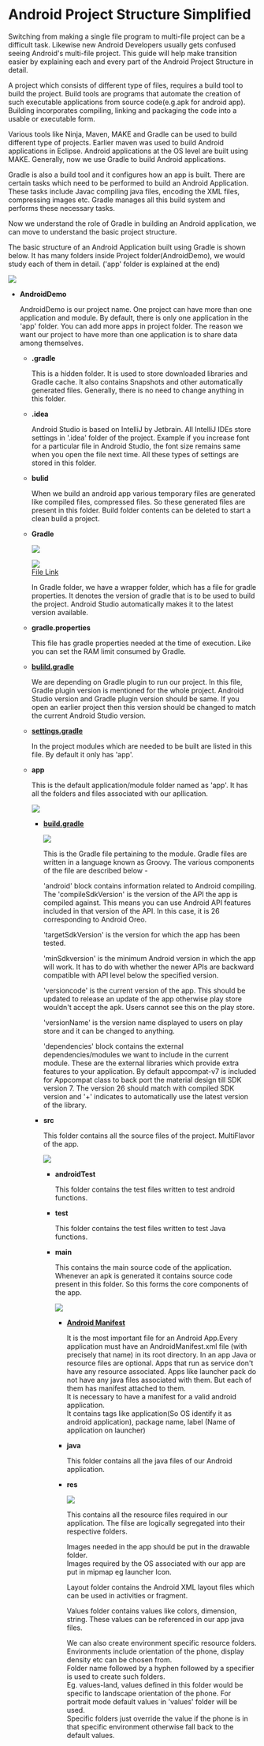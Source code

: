 # Android Project Structure Simplified

Switching from making a single file program to multi-file project can be a difficult task. Likewise new Android Developers usually gets confused seeing Android's multi-file project. This guide will help make transition easier by explaining each and every part of the Android Project Structure in detail.

A project which consists of different type of files, requires a build tool to build the project. Build tools are programs that automate the creation of such executable applications from source code\(e.g.apk for android app\). Building incorporates compiling, linking and packaging the code into a usable or executable form.

Various tools like Ninja, Maven, MAKE and Gradle can be used to build different type of projects. Earlier maven was used to build Android applications in Eclipse. Android applications at the OS level are built using MAKE. Generally, now we use Gradle to build Android applications.

Gradle is also a build tool and it configures how an app is built. There are certain tasks which need to be performed to build an Android Application. These tasks include Javac compiling java files, encoding the XML files, compressing images etc. Gradle manages all this build system and performs these necessary tasks.

Now we understand the role of Gradle in building an Android application, we can move to understand the basic project structure.

The basic structure of an Android Application built using Gradle is shown below. It has many folders inside Project folder\(AndroidDemo\), we would study each of them in detail. \('app' folder is explained at the end\)

![](img/projStructure.png)

* **AndroidDemo**

  AndroidDemo is our project name. One project can have more than one application and module. By default, there is only one application in the 'app' folder. You can add more apps in project folder. The reason we want our project to have more than one application is to share data among themselves.

  * **.gradle**

    This is a hidden folder. It is used to store downloaded libraries and Gradle cache. It also contains Snapshots and other automatically generated files. Generally, there is no need to change anything in this folder.

  * **.idea**

    Android Studio is based on IntelliJ by Jetbrain. All IntelliJ IDEs store settings in '.idea' folder of the project. Example if you increase font for a particular file in Android Studio, the font size remains same when you open the file next time. All these types of settings are stored in this folder.

  * **bulid**

    When we build an android app various temporary files are generated like compiled files, compressed files. So these generated files are present in this folder. Build folder contents can be deleted to start a clean build a project.

  * **Gradle**

    ![](images/gradle.png)

    ![](images/gradleWrapper.png)  
    [File Link](./AndroidDemo/gradle/wrapper/gradle-wrapper.properties)

    In Gradle folder, we have a wrapper folder, which has a file for gradle properties. It denotes the version of gradle that is to be used to build the project. Android Studio automatically makes it to the latest version available.

  * **gradle.properties**

    This file has gradle properties needed at the time of execution. Like you can set the RAM limit consumed by Gradle.

  * [**bulild.gradle**](./AndroidDemo/build.gradle)

    We are depending on Gradle plugin to run our project. In this file, Gradle plugin version is mentioned for the whole project. Android Studio version and Gradle plugin version should be same. If you open an earlier project then this version should be changed to match the current Android Studio version.

  * [**settings.gradle**](./AndroidDemo/settings.gradle)

    In the project modules which are needed to be built are listed in this file. By default it only has 'app'.

  * **app**

    This is the default application/module folder named as 'app'. It has all the folders and files associated with our apllication.

    ![](images/app.png)

    * [**build.gradle**](./AndroidDemo/app/build.gradle)

      ![](images/appgradle.png)

      This is the Gradle file pertaining to the module. Gradle files are written in a language known as Groovy. The various components of the file are described below -

      'android' block contains information related to Android compiling. The 'compileSdkVersion' is the version of the API the app is compiled against. This means you can use Android API features included in that version of the API. In this case, it is 26 corresponding to Android Oreo.

      'targetSdkVersion' is the version for which the app has been tested.

      'minSdkversion' is the minimum Android version in which the app will work. It has to do with whether the newer APIs are backward compatible with API level below the specified version.

      'versioncode' is the current version of the app. This should be updated to release an update of the app otherwise play store wouldn't accept the apk. Users cannot see this on the play store.

      'versionName' is the version name displayed to users on play store and it can be changed to anything.

      'dependencies' block contains the external dependencies/modules we want to include in the current module. These are the external libraries which provide extra features to your application. By default appcompat-v7 is included for Appcompat class to back port the material design till SDK version 7. The version 26 should match with compiled SDK version and '+' indicates to automatically use the latest version of the library.

    * **src**

      This folder contains all the source files of the project.  MultiFlavor of the app.

      ![](images/src.png)

      * **androidTest**

        This folder contains the test files written to test android functions.

      * **test**

        This folder contains the test files written to test Java functions.

      * **main**

        This contains the main source code of the application. Whenever an apk is generated it contains source code present in this folder. So this forms the core components of the app.

        ![](images/main.png)

        * [**Android Manifest**](./AndroidDemo/app/src/main/AndroidManifest.xml)

          It is the most important file for an Android App.Every application must have an AndroidManifest.xml file \(with precisely that name\) in its root directory. In an app Java or resource files are optional. Apps that run as service don't have any resource associated. Apps like launcher pack do not have any java files associated with them. But each of them has manifest attached to them.  
            It is necessary to have a manifest for a valid android application.  
            It contains tags like application\(So OS identify it as android application\), package name, label \(Name of application on launcher\)

        * **java**

          This folder contains all the java files of our Android application.

        * **res**

          ![](images/res.png)

          This contains all the resource files required in our application. The filse are logically segregated into their respective folders.

          Images needed in the app should be put in the drawable folder.  
            Images required by the OS associated with our app are put in mipmap eg launcher Icon.

          Layout folder contains the Android XML layout files which can be used in activities or fragment.

          Values folder contains values like colors, dimension, string. These values can be referenced in our app java files.

          We can also create environment specific resource folders. Environments include orientation of the phone, display density etc can be chosen from.  
            Folder name followed by a hyphen followed by a specifier is used to create such folders.  
            Eg. values-land, values defined in this folder would be specific to landscape orientation of the phone. For portrait mode default values in 'values' folder will be used.  
            Specific folders just override the value if the phone is in that specific environment otherwise fall back to the default values.
